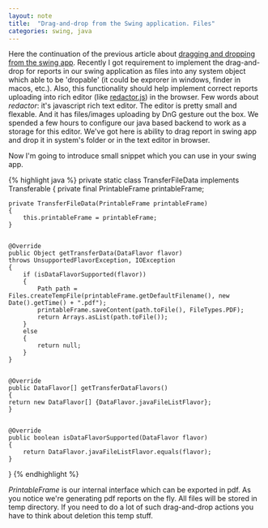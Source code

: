 ```yaml
---
layout: note
title:  "Drag-and-drop from the Swing application. Files"
categories: swing, java
---
```

Here the continuation of the previous article about [dragging and dropping from the swing app](/notes/2014/10/12/dnd-swing-to-browser/). Recently I got requirement to implement the drag-and-drop for reports in our swing application as files into any system object which able to be 'dropable' (it could be exprorer in windows, finder in macos, etc.). Also, this functionality should help implement correct reports uploading into rich editor (like [redactor.js](http://imperavi.com/redactor/)) in the browser. Few words about *redactor*: it's javascript rich text editor. The editor is pretty small and flexable. And it has files/images uploading by DnG gesture out the box. We spended a few hours to configure our java based backend to work as a storage for this editor. We've got here is ability to drag report in swing app and drop it in system's folder or in the text editor in browser.

Now I'm going to introduce small snippet which you can use in your swing app.

{% highlight java %}
private static class TransferFileData implements Transferable
{
    private final PrintableFrame printableFrame;

    private TransferFileData(PrintableFrame printableFrame)
    {
        this.printableFrame = printableFrame;
    }


    @Override
    public Object getTransferData(DataFlavor flavor)
    throws UnsupportedFlavorException, IOException
    {
        if (isDataFlavorSupported(flavor))
        {
            Path path = Files.createTempFile(printableFrame.getDefaultFilename(), new Date().getTime() + ".pdf");
            printableFrame.saveContent(path.toFile(), FileTypes.PDF);
            return Arrays.asList(path.toFile());
        }
        else
        {
            return null;
        }
    }


    @Override
    public DataFlavor[] getTransferDataFlavors()
    {
    return new DataFlavor[] {DataFlavor.javaFileListFlavor};
    }


    @Override
    public boolean isDataFlavorSupported(DataFlavor flavor)
    {
        return DataFlavor.javaFileListFlavor.equals(flavor);
    }
}
{% endhighlight %}

*PrintableFrame* is our internal interface which can be exported in pdf. As you notice we're generating pdf reports on the fly. All files will be stored in temp directory. If you need to do a lot of such drag-and-drop actions you have to think about deletion this temp stuff.
